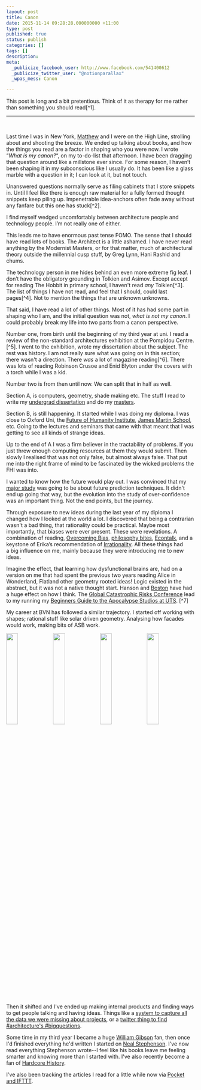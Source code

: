 ```yaml
---
layout: post
title: Canon
date: 2015-11-14 09:28:28.000000000 +11:00
type: post
published: true
status: publish
categories: []
tags: []
description:
meta:
  _publicize_facebook_user: http://www.facebook.com/541400612
  _publicize_twitter_user: "@notionparallax"
  _wpas_mess: Canon

---
```

<style type="text/css">
    img.quarter{
        width:24.9%;
    }
</style>
<p>This post is long and a bit pretentious. Think of it as therapy for me rather than something you should read[^1].<!--more--></p>
<hr />
<p>&nbsp;</p>
<p>Last time I was in New York, <a href="https://twitter.com/mcfblair">Matthew</a> and I were on the High Line, strolling about and shooting the breeze. We ended up talking about books, and how the things you read are a factor in shaping who you were now. I wrote “<em>What is my canon?</em>“, on my to-do-list that afternoon. I have been dragging that question around like a millstone ever since. For some reason, I haven’t been shaping it in my subconscious like I usually do. It has been like a glass marble with a question in it; I can look at it, but not touch.</p>
<p>Unanswered questions normally serve as filing cabinets that I store snippets in. Until I feel like there is enough raw material for a fully formed thought snippets keep piling up. Impenetrable idea-anchors often fade away without any fanfare but this one has stuck[^2].</p>
<p>I find myself wedged uncomfortably between architecture people and technology people. I’m not really one of either.</p>
<p>This leads me to have enormous past tense FOMO. The sense that I should have read lots of books. The Architect is a little ashamed. I have never read anything by the Modernist Masters, or for that matter, much of architectural theory outside the millennial cusp stuff, by Greg Lynn, Hani Rashid and chums.</p>
<p>The technology person in me hides behind an even more extreme fig leaf. I don’t have the obligatory grounding in Tolkien and Asimov. Except accept for reading The Hobbit in primary school, I haven't read <em>any</em> Tolkien[^3]. The list of things I have not read, and feel that I should, could last pages[^4]. Not to mention the things that are unknown unknowns.</p>
<p>That said, I have read a lot of other things. Most of it has had some part in shaping who I am, and the initial question was not, <em>what is not my canon</em>. I could probably break my life into two parts from a canon perspective.</p>
<p>Number one, from birth until the beginning of my third year at uni. I read a review of the non-standard architectures exhibition at the Pompidou Centre. [^5]. I went to the exhibition, wrote my dissertation about the subject. The rest was history. I am not really sure what was going on in this section; there wasn't a direction. There <em>was</em> a lot of magazine reading[^6]. There was lots of reading Robinson Crusoe and Enid Blyton under the covers with a torch while I was a kid.</p>
<p>Number two is from then until now. We can split that in half as well.</p>
<p>Section A, is computers, geometry, shade making etc. The stuff I read to write my <a href="http://notionparallax.co.uk/?p=1928">undergrad dissertation</a> and do my <a href="http://notionparallax.co.uk/?p=2293">masters</a>.</p>
<p>Section B, is still happening. It started while I was doing my diploma. I was close to Oxford Uni, the <a href="http://www.fhi.ox.ac.uk/">Future of Humanity Institute</a>, <a href="http://www.oxfordmartin.ox.ac.uk/">James Martin School</a>, etc. Going to the lectures and seminars that came with that meant that I was getting to see all kinds of strange ideas.</p>
<p>Up to the end of A I was a firm believer in the tractability of problems. If you just threw enough computing resources at them they would submit. Then slowly I realised that was not only false, but almost always false. That put me into the right frame of mind to be fascinated by the wicked problems the FHI was into.</p>
<p>I wanted to know how the future would play out. I was convinced that my <a href="http://notionparallax.co.uk/?p=2061">major study</a> was going to be about future prediction techniques. It didn't end up going that way, but the evolution into the study of over-confidence was an important thing. Not the end points, but the journey.</p>
<p>Through exposure to new ideas during the last year of my diploma I changed how I looked at the world a lot. I discovered that being a contrarian wasn't a bad thing, that rationality could be practical. Maybe most importantly, that biases were ever present. These were revelations. A combination of reading, <a href="http://www.overcomingbias.com/">Overcoming Bias</a>, <a href="http://www.philosophybites.com/">philosophy bites</a>, <a href="http://www.econtalk.org/">Econtalk</a>, and a keystone of Erika’s recommendation of <a href="http://www.amazon.com/gp/product/1780660251/ref=as_li_tl?ie=UTF8&amp;camp=1789&amp;creative=390957&amp;creativeASIN=1780660251&amp;linkCode=as2&amp;tag=notioparal-20&amp;linkId=V43JELE34LWYQHBR">Irrationality</a>. All these things had a big influence on me, mainly because they were introducing me to new ideas.</p>
<p>Imagine the effect, that learning how dysfunctional brains are, had on a version on me that had spent the previous two years reading Alice in Wonderland, Flatland other geometry rooted ideas! Logic existed in the abstract, but it was not a native thought start. Hanson and <a href="http://www.nickbostrom.com/">Boston</a> have had a huge effect on how I think. The <a href="http://www.global-catastrophic-risks.com/">Global Catastrophic Risks Conference</a> lead to my running my <a title="I think most of the links here are broken now." href="http://notionparallax.co.uk/wordpress/?p=593">Beginners Guide to the Apocalypse Studios at UTS</a>. [^7]</p>
<p>My career at BVN has followed a similar trajectory. I started off working with shapes; rational stuff like solar driven geometry. Analysing how facades would work, making bits of ASB work.</p>
<p><img class="quarter" src="{{ site.baseurl }}/assets/ASB-North-Wharf-ribcage.jpg" alt="" /><img class="quarter" src="{{ site.baseurl }}/assets/asb-north-wharf-b241013-4.jpg" alt="" /><img class="quarter" src="{{ site.baseurl }}/assets/DSC09840aw.jpg" alt="" /><img class="quarter" src="{{ site.baseurl }}/assets/800-1785.jpg" alt="" /></p>
<p>Then it shifted and I've ended up making internal products and finding ways to get people talking and having ideas. Things like a <a href="https://github.com/notionparallax/ShadowWolf">system to capture all the data we were missing about projects</a>, or a <a href="http://notionparallax.co.uk/wordpress/?p=1762">twitter thing to find</a> <a href="https://twitter.com/search?q=%23architecture%20%23bigquestions&amp;src=typd">#architecture's #bigquestions</a>.</p>
<p>Some time in my third year I became a huge <a href="http://www.amazon.com/William-Gibson/e/B000AP5DM0/ref=sr_tc_2_0?qid=1447453327&amp;sr=8-2-ent">William Gibson</a> fan, then once I'd finished everything he'd written I started on <a href="http://www.amazon.com/Neal-Stephenson/e/B000APS8L8/ref=sr_tc_2_0?qid=1447453361&amp;sr=8-2-ent">Neal Stephenson</a>. I've now read everything Stephenson wrote--I feel like his books leave me feeling smarter and knowing more than I started with. I've also recently become a fan of <a href="http://www.dancarlin.com/hardcore-history-series/">Hardcore History</a>.</p>
<p>I've also been tracking the articles I read for a little while now via <a href="http://notionparallax.co.uk/?p=1679">Pocket and IFTTT</a>.</p>

[^1]: you could probably apply this disclaimer to everything I write!

[^1]: I initially wrote this on holiday, this bit said: The latest trigger resurrecting this question is, 1) this new notebook, and 2) that I’m reading “Zen and the Art of Motorcycle Maintenance” (ZAMM from now on, it’s a bit of a mouthful). I get the feeling from the way people speak about it that people-like-me should read “ZAMM”. That it should be pivotal in their lives. In fact, I have probably come through it rather late in my life. I get the feeling that it would be life altering if you were to read it in your teens.

[^1]: I'm stereotyping technology people as such terrible nerds. I read a few pages of Silmarillion in primary school, but I was totally defeated by it.

[^1]: although I have read The Mythical Man Month, so I feel like everything should be forgiven.

[^1]: Until that point I wanted to do the psychology of how bars worked!

[^1]: I had every edition of Wallpaper* until issue 100

[^1]: even though I think that the only place that a studio like Beginner's guide to the Apocalypse will ever be successful is Oxford Brooks, nowhere else, promotes <em>thinking </em>as strongly.